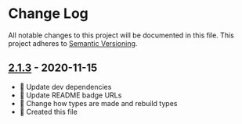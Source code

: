 # Change Log

All notable changes to this project will be documented in this file. This project adheres to [Semantic Versioning](http://semver.org/).

## [2.1.3](https://github.com/uttori/uttori-plugin-vm-recent-documents/compare/v2.1.2...v2.1.3) - 2020-11-15

- 🎁 Update dev dependencies
- 🎁 Update README badge URLs
- 🧰 Change how types are made and rebuild types
- 🧰 Created this file
